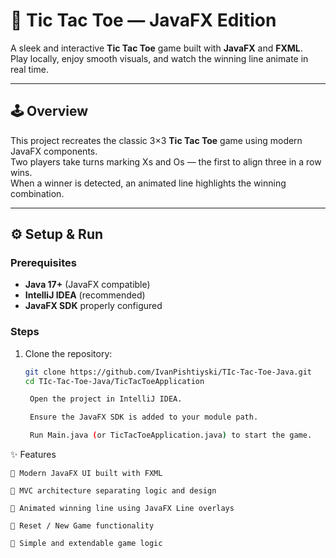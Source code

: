 # 🎯 Tic Tac Toe — JavaFX Edition

A sleek and interactive **Tic Tac Toe** game built with **JavaFX** and **FXML**.  
Play locally, enjoy smooth visuals, and watch the winning line animate in real time.

---

## 🕹️ Overview

This project recreates the classic 3×3 **Tic Tac Toe** game using modern JavaFX components.  
Two players take turns marking Xs and Os — the first to align three in a row wins.  
When a winner is detected, an animated line highlights the winning combination.

---

## ⚙️ Setup & Run

### Prerequisites
- **Java 17+** (JavaFX compatible)
- **IntelliJ IDEA** (recommended)
- **JavaFX SDK** properly configured

### Steps
1. Clone the repository:
   ```bash
   git clone https://github.com/IvanPishtiyski/TIc-Tac-Toe-Java.git
   cd TIc-Tac-Toe-Java/TicTacToeApplication

    Open the project in IntelliJ IDEA.

    Ensure the JavaFX SDK is added to your module path.

    Run Main.java (or TicTacToeApplication.java) to start the game.

✨ Features

    🎨 Modern JavaFX UI built with FXML

    🧩 MVC architecture separating logic and design

    💫 Animated winning line using JavaFX Line overlays

    🔁 Reset / New Game functionality

    🧠 Simple and extendable game logic
